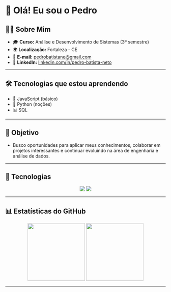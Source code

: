 # 👋 Olá! Eu sou o Pedro

## 🧑‍💻 Sobre Mim

- 🎓 **Curso:** Análise e Desenvolvimento de Sistemas (3º semestre)
- 🌍 **Localização:** Fortaleza - CE
- 📧 **E-mail:** pedrobatistane@gmail.com
- 💼 **LinkedIn:** [linkedin.com/in/pedro-batista-neto](https://www.linkedin.com/in/pedro-batista-neto/)

---

## 🛠️ Tecnologias que estou aprendendo

- 📜 JavaScript (básico)
- 🐍 Python (noções)
- 📊 SQL

---

## 🚀 Objetivo

- Busco oportunidades para aplicar meus conhecimentos, colaborar em projetos interessantes e continuar evoluindo na área de engenharia e análise de dados.

---

## 🚀 Tecnologias

<div align="center">


<img src="https://img.shields.io/badge/Python-3776AB?style=for-the-badge&logo=python&logoColor=white" />
<img src="https://img.shields.io/badge/SQL-4479A1?style=for-the-badge&logo=mysql&logoColor=white" />


</div>

---

## 📊 Estatísticas do GitHub

<div align="center">

<img height="180em" src="https://github-readme-stats.vercel.app/api?username=Pedrobatista2024&show_icons=true&count_private=true&hide=issues&theme=tokyonight&border_radius=10&hide_border=false&include_all_commits=true" />

<img height="180em" src="https://github-readme-stats.vercel.app/api/top-langs/?username=Pedrobatista2024&layout=compact&langs_count=6&theme=tokyonight&border_radius=10&hide_border=false" />

</div>

---
